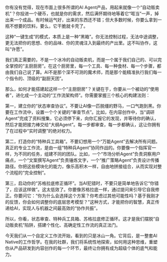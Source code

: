 你有没有觉得，现在市面上很多所谓的AI Agent产品，用起来就像一个“自动贩卖机”？你投进一个硬币，也就是你的需求，然后满怀期待地等着它“哐当”一声，掉出来一个成品。有时候运气好，出来的东西还不错；但大多数时候，你要么拿到一瓶不想要的饮料，要么，它干脆就卡壳了。

这种“一键生成”的模式，本质上是一种“黑箱”。你无法控制过程，无法中途调整，更无法把你的思想、你的品味、你的灵魂注入到最终的产出里。这不叫协作，这叫“许愿”。

我们真正需要的，不是一个冰冷的自动贩卖机，而是一个属于我们自己的、可以完全掌控的“主厨厨房”。在这个厨房里，每一个工具、每一种食材、每一个步骤，都由我们自己说了算。AI不是那个深不可测的魔术师，而是那个能精准执行我们每一个指令的、顶级的“副厨天团”。

那么，如何才能搭建起这样一个“主厨厨房”？关键在于，你要从一个被动的“使用者”，进化成一个主动的“工作流架构师”。你需要掌握三个核心的构建法则：

第一，建立你的“状态审查协议”。不要让AI像一匹脱缰的野马，一口气跑到黑。你要在工作流中，设置一个个关键的“审查节点”。比如，在内容创作中，当“调研Agent”完成了资料搜集，它必须停下来，向你汇报它的发现，并等待你的确认，然后才能把接力棒交给“大纲Agent”。每一步都审查，每一步都确认，这让你拥有了在过程中“实时调整”的绝对权力。

第二，打造你的“特种兵工具箱”。不要幻想用一个“万能Agent”去解决所有问题。真正的专业工作流，是由一组“特种兵Agent”协同作战的。你要像一个指挥官一样，为不同的任务，组建不同的团队。比如，一个“市场分析Agent”负责洞察用户痛点，一个“文案撰写Agent”负责锤炼文字，一个“推广策略Agent”负责设计传播路径。你把这些模块化的能力，像乐高积木一样，自由地拼接组合，从而实现对整个流程的“完全控制”。

第三，启动你的“苏格拉底修正循环”。当AI犯错时，不要只是简单地告诉它“你错了，应该这样做”。这太低效了。你要像苏格拉底一样，通过提问来引导它自我修正。你要问它：“你为什么会选择这个方案？你考虑过其他可能性吗？基于我刚才的反馈，你会如何调整你的底层思考模型？”这种方式，才能把你的智慧，真正传递给AI，实现人与机器之间最高效的“协作共振”。

所以，你看，状态审查、特种兵工具箱、苏格拉底修正循环。这才是我们摆脱“自动贩卖机”陷阱，搭建个性化、高确定性工作流的真正法门。

今天我们从一个自定义工作流开始，看到的只是冰山一角。它背后，是一整套AI Native的工作哲学。在我的社群，我们将系统性地探索，如何用这种思维，重塑你从产品研发到内容创作的每一个环节，最终让你拥有成为超级个体的底气和能力。